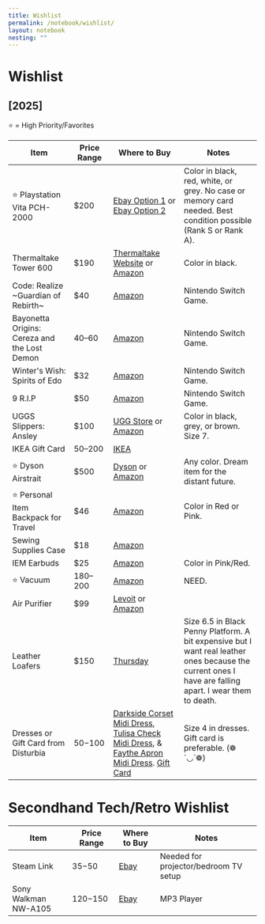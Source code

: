 ```yaml
---
title: Wishlist
permalink: /notebook/wishlist/
layout: notebook
nesting: ""
---
```


# Wishlist
## [2025]

⭐ = High Priority/Favorites

| **Item** | **Price Range** | **Where to Buy** | **Notes** |
| --- | --- | --- | --- |
| ⭐ Playstation Vita PCH-2000 | $200 | [Ebay Option 1](https://ebay.us/m/Bo2cik) or [Ebay Option 2](https://ebay.us/m/HGvzVs) | Color in black, red, white, or grey. No case or memory card needed. Best condition possible (Rank S or Rank A). |
| Thermaltake Tower 600 | $190 | [Thermaltake Website](https://thermaltakeusa.com/products/the-tower-600-mid-tower-chassis-ca-1z1-00m1wn-00) or [Amazon](https://a.co/d/4fDEA2f) | Color in black. |
| Code: Realize ~Guardian of Rebirth~ | $40 | [Amazon](https://a.co/d/61MY5gK) | Nintendo Switch Game. |
| Bayonetta Origins: Cereza and the Lost Demon | $40–$60 | [Amazon](https://www.amazon.com/Bayonetta-Origins-Cereza-Demon-Nintendo-Switch/dp/B0BQ7L6TX6?th=1) | Nintendo Switch Game. |
| Winter's Wish: Spirits of Edo | $32 | [Amazon](https://a.co/d/6i5lt96) | Nintendo Switch Game. |
| 9 R.I.P | $50 | [Amazon](https://a.co/d/gN1Nlal) | Nintendo Switch Game. |
| UGGS Slippers: Ansley | $100 | [UGG Store](https://www.ugg.com/women/ansley/1106878.html?dwvar_1106878_color=LGRY) or [Amazon](https://a.co/d/0qwN9md) | Color in black, grey, or brown. Size 7. |
| IKEA Gift Card | $50–$200 | [IKEA](https://www.ikea.com/us/en/customer-service/gift-cards-pub3d1efe50/) |  |
| ⭐ Dyson Airstrait | $500 | [Dyson](https://www.dyson.com/hair-care/hair-straighteners/airstrait/prussian-blue-rich-copper) or [Amazon](https://a.co/d/fb1K4mu) | Any color. Dream item for the distant future. |
| ⭐ Personal Item Backpack for Travel | $46 | [Amazon](https://a.co/d/78E9kT2) | Color in Red or Pink. |
| Sewing Supplies Case | $18 | [Amazon](https://a.co/d/aGCVC0x) |  |
| IEM Earbuds | $25 | [Amazon](https://a.co/d/iDP7iow) | Color in Pink/Red. |
| ⭐ Vacuum | $180–$200 | [Amazon](https://a.co/d/hO5JSxI) | NEED. |
| Air Purifier | $99 | [Levoit](https://levoit.com/collections/shop/products/core300-air-purifier) or [Amazon](https://a.co/d/18zSajm) | 
| Leather Loafers | $150 | [Thursday](https://thursdayboots.com/products/womens-penny-platform-loafer-lug-sole-black) | Size 6.5 in Black Penny Platform. A bit expensive but I want real leather ones because the current ones I have are falling apart. I wear them to death.
| Dresses or Gift Card from Disturbia | $50-$100 |[Darkside Corset Midi Dress](https://www.disturbia.us/collections/new-dresses-1/products/darkside-corset-midi-dress?variant=51243131633938), [Tulisa Check Midi Dress](https://www.disturbia.us/collections/womens-midi-dresses/products/tulisa-check-midi-dress?_pos=42&_fid=d73355efb&_ss=c&variant=50648424120594), & [Faythe Apron Midi Dress](https://www.disturbia.us/collections/womens-midi-dresses/products/faythe-apron-midi-dress?_pos=58&_fid=5f9dfa4ea&_ss=c&variant=48984995004690). [Gift Card](https://www.disturbia.us/products/e-gift-card) | Size 4 in dresses. Gift card is preferable. (❁´◡`❁)



# Secondhand Tech/Retro Wishlist

| **Item** | **Price Range** | **Where to Buy** | **Notes** |
| --- | --- | --- | --- |
| Steam Link | $35-$50 | [Ebay](https://www.ebay.com/sch/i.html?_nkw=valve+steam+link) | Needed for projector/bedroom TV setup |
| Sony Walkman NW-A105 | $120-$150 | [Ebay](https://www.ebay.com/sch/i.html?_nkw=sony+walkman+nw-a105) | MP3 Player |